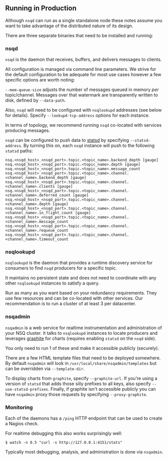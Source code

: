 ## Running in Production

Although `nsqd` can run as a single standalone node these notes assume you want to take advantage
of the distributed nature of its design.

There are three separate binaries that need to be installed and running:

### nsqd

`nsqd` is the daemon that receives, buffers, and delivers messages to clients.

All configuration is managed via command line parameters. We strive for the default configuration to
be adequate for most use cases however a few specific options are worth noting:

`--mem-queue-size` adjusts the number of messages queued in memory *per* topic/channel. Messages
over that watermark are transparently written to disk, defined by `--data-path`.

Also, `nsqd` will need to be configured with `nsqlookupd` addresses (see below for details). Specify
`--lookupd-tcp-address` options for each instance.

In terms of topology, we recommend running `nsqd` co-located with services producing messages.

`nsqd` can be configured to push data to [statsd][statsd] by specifying `--statsd-address`.  By
turning this on, each `nsqd` instance will push to the following `statsd` paths:

    nsq.<nsqd_host>_<nsqd_port>.topic.<topic_name>.backend_depth [gauge]
    nsq.<nsqd_host>_<nsqd_port>.topic.<topic_name>.depth [gauge]
    nsq.<nsqd_host>_<nsqd_port>.topic.<topic_name>.message_count
    nsq.<nsqd_host>_<nsqd_port>.topic.<topic_name>.channel.<channel_name>.backend_depth [gauge]
    nsq.<nsqd_host>_<nsqd_port>.topic.<topic_name>.channel.<channel_name>.clients [gauge]
    nsq.<nsqd_host>_<nsqd_port>.topic.<topic_name>.channel.<channel_name>.deferred_count [gauge]
    nsq.<nsqd_host>_<nsqd_port>.topic.<topic_name>.channel.<channel_name>.depth [gauge]
    nsq.<nsqd_host>_<nsqd_port>.topic.<topic_name>.channel.<channel_name>.in_flight_count [gauge]
    nsq.<nsqd_host>_<nsqd_port>.topic.<topic_name>.channel.<channel_name>.message_count
    nsq.<nsqd_host>_<nsqd_port>.topic.<topic_name>.channel.<channel_name>.requeue_count
    nsq.<nsqd_host>_<nsqd_port>.topic.<topic_name>.channel.<channel_name>.timeout_count

### nsqlookupd

`nsqlookupd` is the daemon that provides a runtime discovery service for consumers to find `nsqd`
producers for a specific topic.

It maintains no persistent state and does not need to coordinate with any other `nsqlookupd` 
instances to satisfy a query.

Run as many as you want based on your redundancy requirements. They use few resources and can be
co-located with other services. Our recommendation is to run a cluster of at least 3 per datacenter.

### nsqadmin

`nsqadmin` is a web service for realtime instrumentation and administration of your NSQ cluster. It
talks to `nsqlookupd` instances to locate producers and leverages [graphite][graphite] for charts
(requires enabling `statsd` on the `nsqd` side).

You only need to run 1 of these and make it accessible publicly (securely).

There are a few HTML template files that need to be deployed somewhere.  By default `nsqadmin`
will look in `/usr/local/share/nsqadmin/templates` but can be overridden via `--template-dir`.

To display charts from `graphite`, specify `--graphite-url`.  If you're using a version of `statsd`
that adds those silly prefixes to all keys, also specify `--use-statsd-prefixes`.  Finally, if 
graphite isn't accessible publicly you can have `nsqadmin` proxy those requests by specifying
`--proxy-graphite`.

### Monitoring

Each of the daemons has a `/ping` HTTP endpoint that can be used to create a Nagios check.

For realtime debugging this also works surprisingly well:

    $ watch -n 0.5 "curl -s http://127.0.0.1:4151/stats"

Typically most debugging, analysis, and administration is done via `nsqadmin`.

[statsd]: https://github.com/bitly/statsdaemon
[graphite]: http://graphite.wikidot.com/
